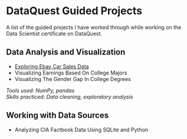 # DataQuest Guided Projects
A list of the guided projects I have worked through while working on the Data Scientist certificate on DataQuest.

## Data Analysis and Visualization
- [Exploring Ebay Car Sales Data](https://github.com/jbinagia/dataquest-projects/blob/master/Ebay%20Auto%20Sales/Basics.ipynb)
- Visualizing Earnings Based On College Majors
- Visualizing The Gender Gap In College Degrees

*Tools used: NumPy, pandas* \
*Skills practiced: Data cleaning, exploratory analysis*

## Working with Data Sources
- Analyzing CIA Factbook Data Using SQLite and Python

